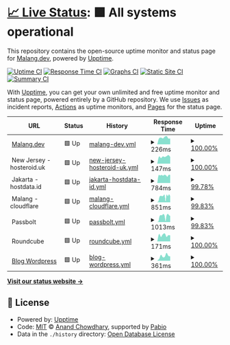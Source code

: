 # [📈 Live Status](https://malang-dev.github.io/upptime): <!--live status--> **🟩 All systems operational**

This repository contains the open-source uptime monitor and status page for [Malang.dev](https://malang.dev), powered by [Upptime](https://github.com/upptime/upptime).

[![Uptime CI](https://github.com/malang-dev/upptime/workflows/Uptime%20CI/badge.svg)](https://github.com/malang-dev/upptime/actions?query=workflow%3A%22Uptime+CI%22)
[![Response Time CI](https://github.com/malang-dev/upptime/workflows/Response%20Time%20CI/badge.svg)](https://github.com/malang-dev/upptime/actions?query=workflow%3A%22Response+Time+CI%22)
[![Graphs CI](https://github.com/malang-dev/upptime/workflows/Graphs%20CI/badge.svg)](https://github.com/malang-dev/upptime/actions?query=workflow%3A%22Graphs+CI%22)
[![Static Site CI](https://github.com/malang-dev/upptime/workflows/Static%20Site%20CI/badge.svg)](https://github.com/malang-dev/upptime/actions?query=workflow%3A%22Static+Site+CI%22)
[![Summary CI](https://github.com/malang-dev/upptime/workflows/Summary%20CI/badge.svg)](https://github.com/malang-dev/upptime/actions?query=workflow%3A%22Summary+CI%22)

With [Upptime](https://upptime.js.org), you can get your own unlimited and free uptime monitor and status page, powered entirely by a GitHub repository. We use [Issues](https://github.com/malang-dev/upptime/issues) as incident reports, [Actions](https://github.com/malang-dev/upptime/actions) as uptime monitors, and [Pages](https://malang-dev.github.io/upptime) for the status page.

<!--start: status pages-->
<!-- This summary is generated by Upptime (https://github.com/upptime/upptime) -->
<!-- Do not edit this manually, your changes will be overwritten -->
<!-- prettier-ignore -->
| URL | Status | History | Response Time | Uptime |
| --- | ------ | ------- | ------------- | ------ |
| <img alt="" src="https://icons.duckduckgo.com/ip3/malang.agency.ico" height="13"> [Malang.dev](https://malang.agency) | 🟩 Up | [malang-dev.yml](https://github.com/malang-dev/upptime/commits/HEAD/history/malang-dev.yml) | <details><summary><img alt="Response time graph" src="./graphs/malang-dev/response-time-week.png" height="20"> 226ms</summary><br><a href="https://status.malang.dev/history/malang-dev"><img alt="Response time 1087" src="https://img.shields.io/endpoint?url=https%3A%2F%2Fraw.githubusercontent.com%2Fmalang-dev%2Fupptime%2FHEAD%2Fapi%2Fmalang-dev%2Fresponse-time.json"></a><br><a href="https://status.malang.dev/history/malang-dev"><img alt="24-hour response time 204" src="https://img.shields.io/endpoint?url=https%3A%2F%2Fraw.githubusercontent.com%2Fmalang-dev%2Fupptime%2FHEAD%2Fapi%2Fmalang-dev%2Fresponse-time-day.json"></a><br><a href="https://status.malang.dev/history/malang-dev"><img alt="7-day response time 226" src="https://img.shields.io/endpoint?url=https%3A%2F%2Fraw.githubusercontent.com%2Fmalang-dev%2Fupptime%2FHEAD%2Fapi%2Fmalang-dev%2Fresponse-time-week.json"></a><br><a href="https://status.malang.dev/history/malang-dev"><img alt="30-day response time 276" src="https://img.shields.io/endpoint?url=https%3A%2F%2Fraw.githubusercontent.com%2Fmalang-dev%2Fupptime%2FHEAD%2Fapi%2Fmalang-dev%2Fresponse-time-month.json"></a><br><a href="https://status.malang.dev/history/malang-dev"><img alt="1-year response time 1087" src="https://img.shields.io/endpoint?url=https%3A%2F%2Fraw.githubusercontent.com%2Fmalang-dev%2Fupptime%2FHEAD%2Fapi%2Fmalang-dev%2Fresponse-time-year.json"></a></details> | <details><summary><a href="https://status.malang.dev/history/malang-dev">100.00%</a></summary><a href="https://status.malang.dev/history/malang-dev"><img alt="All-time uptime 98.78%" src="https://img.shields.io/endpoint?url=https%3A%2F%2Fraw.githubusercontent.com%2Fmalang-dev%2Fupptime%2FHEAD%2Fapi%2Fmalang-dev%2Fuptime.json"></a><br><a href="https://status.malang.dev/history/malang-dev"><img alt="24-hour uptime 100.00%" src="https://img.shields.io/endpoint?url=https%3A%2F%2Fraw.githubusercontent.com%2Fmalang-dev%2Fupptime%2FHEAD%2Fapi%2Fmalang-dev%2Fuptime-day.json"></a><br><a href="https://status.malang.dev/history/malang-dev"><img alt="7-day uptime 100.00%" src="https://img.shields.io/endpoint?url=https%3A%2F%2Fraw.githubusercontent.com%2Fmalang-dev%2Fupptime%2FHEAD%2Fapi%2Fmalang-dev%2Fuptime-week.json"></a><br><a href="https://status.malang.dev/history/malang-dev"><img alt="30-day uptime 100.00%" src="https://img.shields.io/endpoint?url=https%3A%2F%2Fraw.githubusercontent.com%2Fmalang-dev%2Fupptime%2FHEAD%2Fapi%2Fmalang-dev%2Fuptime-month.json"></a><br><a href="https://status.malang.dev/history/malang-dev"><img alt="1-year uptime 98.78%" src="https://img.shields.io/endpoint?url=https%3A%2F%2Fraw.githubusercontent.com%2Fmalang-dev%2Fupptime%2FHEAD%2Fapi%2Fmalang-dev%2Fuptime-year.json"></a></details>
| <img alt="" src="https://icons.duckduckgo.com/ip3/null.ico" height="13"> New Jersey - hosteroid.uk | 🟩 Up | [new-jersey-hosteroid-uk.yml](https://github.com/malang-dev/upptime/commits/HEAD/history/new-jersey-hosteroid-uk.yml) | <details><summary><img alt="Response time graph" src="./graphs/new-jersey-hosteroid-uk/response-time-week.png" height="20"> 147ms</summary><br><a href="https://status.malang.dev/history/new-jersey-hosteroid-uk"><img alt="Response time 208" src="https://img.shields.io/endpoint?url=https%3A%2F%2Fraw.githubusercontent.com%2Fmalang-dev%2Fupptime%2FHEAD%2Fapi%2Fnew-jersey-hosteroid-uk%2Fresponse-time.json"></a><br><a href="https://status.malang.dev/history/new-jersey-hosteroid-uk"><img alt="24-hour response time 157" src="https://img.shields.io/endpoint?url=https%3A%2F%2Fraw.githubusercontent.com%2Fmalang-dev%2Fupptime%2FHEAD%2Fapi%2Fnew-jersey-hosteroid-uk%2Fresponse-time-day.json"></a><br><a href="https://status.malang.dev/history/new-jersey-hosteroid-uk"><img alt="7-day response time 147" src="https://img.shields.io/endpoint?url=https%3A%2F%2Fraw.githubusercontent.com%2Fmalang-dev%2Fupptime%2FHEAD%2Fapi%2Fnew-jersey-hosteroid-uk%2Fresponse-time-week.json"></a><br><a href="https://status.malang.dev/history/new-jersey-hosteroid-uk"><img alt="30-day response time 263" src="https://img.shields.io/endpoint?url=https%3A%2F%2Fraw.githubusercontent.com%2Fmalang-dev%2Fupptime%2FHEAD%2Fapi%2Fnew-jersey-hosteroid-uk%2Fresponse-time-month.json"></a><br><a href="https://status.malang.dev/history/new-jersey-hosteroid-uk"><img alt="1-year response time 208" src="https://img.shields.io/endpoint?url=https%3A%2F%2Fraw.githubusercontent.com%2Fmalang-dev%2Fupptime%2FHEAD%2Fapi%2Fnew-jersey-hosteroid-uk%2Fresponse-time-year.json"></a></details> | <details><summary><a href="https://status.malang.dev/history/new-jersey-hosteroid-uk">100.00%</a></summary><a href="https://status.malang.dev/history/new-jersey-hosteroid-uk"><img alt="All-time uptime 99.77%" src="https://img.shields.io/endpoint?url=https%3A%2F%2Fraw.githubusercontent.com%2Fmalang-dev%2Fupptime%2FHEAD%2Fapi%2Fnew-jersey-hosteroid-uk%2Fuptime.json"></a><br><a href="https://status.malang.dev/history/new-jersey-hosteroid-uk"><img alt="24-hour uptime 100.00%" src="https://img.shields.io/endpoint?url=https%3A%2F%2Fraw.githubusercontent.com%2Fmalang-dev%2Fupptime%2FHEAD%2Fapi%2Fnew-jersey-hosteroid-uk%2Fuptime-day.json"></a><br><a href="https://status.malang.dev/history/new-jersey-hosteroid-uk"><img alt="7-day uptime 100.00%" src="https://img.shields.io/endpoint?url=https%3A%2F%2Fraw.githubusercontent.com%2Fmalang-dev%2Fupptime%2FHEAD%2Fapi%2Fnew-jersey-hosteroid-uk%2Fuptime-week.json"></a><br><a href="https://status.malang.dev/history/new-jersey-hosteroid-uk"><img alt="30-day uptime 99.75%" src="https://img.shields.io/endpoint?url=https%3A%2F%2Fraw.githubusercontent.com%2Fmalang-dev%2Fupptime%2FHEAD%2Fapi%2Fnew-jersey-hosteroid-uk%2Fuptime-month.json"></a><br><a href="https://status.malang.dev/history/new-jersey-hosteroid-uk"><img alt="1-year uptime 99.77%" src="https://img.shields.io/endpoint?url=https%3A%2F%2Fraw.githubusercontent.com%2Fmalang-dev%2Fupptime%2FHEAD%2Fapi%2Fnew-jersey-hosteroid-uk%2Fuptime-year.json"></a></details>
| <img alt="" src="https://icons.duckduckgo.com/ip3/null.ico" height="13"> Jakarta - hostdata.id | 🟩 Up | [jakarta-hostdata-id.yml](https://github.com/malang-dev/upptime/commits/HEAD/history/jakarta-hostdata-id.yml) | <details><summary><img alt="Response time graph" src="./graphs/jakarta-hostdata-id/response-time-week.png" height="20"> 784ms</summary><br><a href="https://status.malang.dev/history/jakarta-hostdata-id"><img alt="Response time 831" src="https://img.shields.io/endpoint?url=https%3A%2F%2Fraw.githubusercontent.com%2Fmalang-dev%2Fupptime%2FHEAD%2Fapi%2Fjakarta-hostdata-id%2Fresponse-time.json"></a><br><a href="https://status.malang.dev/history/jakarta-hostdata-id"><img alt="24-hour response time 728" src="https://img.shields.io/endpoint?url=https%3A%2F%2Fraw.githubusercontent.com%2Fmalang-dev%2Fupptime%2FHEAD%2Fapi%2Fjakarta-hostdata-id%2Fresponse-time-day.json"></a><br><a href="https://status.malang.dev/history/jakarta-hostdata-id"><img alt="7-day response time 784" src="https://img.shields.io/endpoint?url=https%3A%2F%2Fraw.githubusercontent.com%2Fmalang-dev%2Fupptime%2FHEAD%2Fapi%2Fjakarta-hostdata-id%2Fresponse-time-week.json"></a><br><a href="https://status.malang.dev/history/jakarta-hostdata-id"><img alt="30-day response time 760" src="https://img.shields.io/endpoint?url=https%3A%2F%2Fraw.githubusercontent.com%2Fmalang-dev%2Fupptime%2FHEAD%2Fapi%2Fjakarta-hostdata-id%2Fresponse-time-month.json"></a><br><a href="https://status.malang.dev/history/jakarta-hostdata-id"><img alt="1-year response time 831" src="https://img.shields.io/endpoint?url=https%3A%2F%2Fraw.githubusercontent.com%2Fmalang-dev%2Fupptime%2FHEAD%2Fapi%2Fjakarta-hostdata-id%2Fresponse-time-year.json"></a></details> | <details><summary><a href="https://status.malang.dev/history/jakarta-hostdata-id">99.78%</a></summary><a href="https://status.malang.dev/history/jakarta-hostdata-id"><img alt="All-time uptime 98.81%" src="https://img.shields.io/endpoint?url=https%3A%2F%2Fraw.githubusercontent.com%2Fmalang-dev%2Fupptime%2FHEAD%2Fapi%2Fjakarta-hostdata-id%2Fuptime.json"></a><br><a href="https://status.malang.dev/history/jakarta-hostdata-id"><img alt="24-hour uptime 100.00%" src="https://img.shields.io/endpoint?url=https%3A%2F%2Fraw.githubusercontent.com%2Fmalang-dev%2Fupptime%2FHEAD%2Fapi%2Fjakarta-hostdata-id%2Fuptime-day.json"></a><br><a href="https://status.malang.dev/history/jakarta-hostdata-id"><img alt="7-day uptime 99.78%" src="https://img.shields.io/endpoint?url=https%3A%2F%2Fraw.githubusercontent.com%2Fmalang-dev%2Fupptime%2FHEAD%2Fapi%2Fjakarta-hostdata-id%2Fuptime-week.json"></a><br><a href="https://status.malang.dev/history/jakarta-hostdata-id"><img alt="30-day uptime 99.83%" src="https://img.shields.io/endpoint?url=https%3A%2F%2Fraw.githubusercontent.com%2Fmalang-dev%2Fupptime%2FHEAD%2Fapi%2Fjakarta-hostdata-id%2Fuptime-month.json"></a><br><a href="https://status.malang.dev/history/jakarta-hostdata-id"><img alt="1-year uptime 98.81%" src="https://img.shields.io/endpoint?url=https%3A%2F%2Fraw.githubusercontent.com%2Fmalang-dev%2Fupptime%2FHEAD%2Fapi%2Fjakarta-hostdata-id%2Fuptime-year.json"></a></details>
| <img alt="" src="https://icons.duckduckgo.com/ip3/null.ico" height="13"> Malang - cloudflare | 🟩 Up | [malang-cloudflare.yml](https://github.com/malang-dev/upptime/commits/HEAD/history/malang-cloudflare.yml) | <details><summary><img alt="Response time graph" src="./graphs/malang-cloudflare/response-time-week.png" height="20"> 851ms</summary><br><a href="https://status.malang.dev/history/malang-cloudflare"><img alt="Response time 774" src="https://img.shields.io/endpoint?url=https%3A%2F%2Fraw.githubusercontent.com%2Fmalang-dev%2Fupptime%2FHEAD%2Fapi%2Fmalang-cloudflare%2Fresponse-time.json"></a><br><a href="https://status.malang.dev/history/malang-cloudflare"><img alt="24-hour response time 883" src="https://img.shields.io/endpoint?url=https%3A%2F%2Fraw.githubusercontent.com%2Fmalang-dev%2Fupptime%2FHEAD%2Fapi%2Fmalang-cloudflare%2Fresponse-time-day.json"></a><br><a href="https://status.malang.dev/history/malang-cloudflare"><img alt="7-day response time 851" src="https://img.shields.io/endpoint?url=https%3A%2F%2Fraw.githubusercontent.com%2Fmalang-dev%2Fupptime%2FHEAD%2Fapi%2Fmalang-cloudflare%2Fresponse-time-week.json"></a><br><a href="https://status.malang.dev/history/malang-cloudflare"><img alt="30-day response time 779" src="https://img.shields.io/endpoint?url=https%3A%2F%2Fraw.githubusercontent.com%2Fmalang-dev%2Fupptime%2FHEAD%2Fapi%2Fmalang-cloudflare%2Fresponse-time-month.json"></a><br><a href="https://status.malang.dev/history/malang-cloudflare"><img alt="1-year response time 774" src="https://img.shields.io/endpoint?url=https%3A%2F%2Fraw.githubusercontent.com%2Fmalang-dev%2Fupptime%2FHEAD%2Fapi%2Fmalang-cloudflare%2Fresponse-time-year.json"></a></details> | <details><summary><a href="https://status.malang.dev/history/malang-cloudflare">99.83%</a></summary><a href="https://status.malang.dev/history/malang-cloudflare"><img alt="All-time uptime 97.58%" src="https://img.shields.io/endpoint?url=https%3A%2F%2Fraw.githubusercontent.com%2Fmalang-dev%2Fupptime%2FHEAD%2Fapi%2Fmalang-cloudflare%2Fuptime.json"></a><br><a href="https://status.malang.dev/history/malang-cloudflare"><img alt="24-hour uptime 100.00%" src="https://img.shields.io/endpoint?url=https%3A%2F%2Fraw.githubusercontent.com%2Fmalang-dev%2Fupptime%2FHEAD%2Fapi%2Fmalang-cloudflare%2Fuptime-day.json"></a><br><a href="https://status.malang.dev/history/malang-cloudflare"><img alt="7-day uptime 99.83%" src="https://img.shields.io/endpoint?url=https%3A%2F%2Fraw.githubusercontent.com%2Fmalang-dev%2Fupptime%2FHEAD%2Fapi%2Fmalang-cloudflare%2Fuptime-week.json"></a><br><a href="https://status.malang.dev/history/malang-cloudflare"><img alt="30-day uptime 94.17%" src="https://img.shields.io/endpoint?url=https%3A%2F%2Fraw.githubusercontent.com%2Fmalang-dev%2Fupptime%2FHEAD%2Fapi%2Fmalang-cloudflare%2Fuptime-month.json"></a><br><a href="https://status.malang.dev/history/malang-cloudflare"><img alt="1-year uptime 97.58%" src="https://img.shields.io/endpoint?url=https%3A%2F%2Fraw.githubusercontent.com%2Fmalang-dev%2Fupptime%2FHEAD%2Fapi%2Fmalang-cloudflare%2Fuptime-year.json"></a></details>
| <img alt="" src="https://icons.duckduckgo.com/ip3/null.ico" height="13"> Passbolt | 🟩 Up | [passbolt.yml](https://github.com/malang-dev/upptime/commits/HEAD/history/passbolt.yml) | <details><summary><img alt="Response time graph" src="./graphs/passbolt/response-time-week.png" height="20"> 1013ms</summary><br><a href="https://status.malang.dev/history/passbolt"><img alt="Response time 1033" src="https://img.shields.io/endpoint?url=https%3A%2F%2Fraw.githubusercontent.com%2Fmalang-dev%2Fupptime%2FHEAD%2Fapi%2Fpassbolt%2Fresponse-time.json"></a><br><a href="https://status.malang.dev/history/passbolt"><img alt="24-hour response time 1017" src="https://img.shields.io/endpoint?url=https%3A%2F%2Fraw.githubusercontent.com%2Fmalang-dev%2Fupptime%2FHEAD%2Fapi%2Fpassbolt%2Fresponse-time-day.json"></a><br><a href="https://status.malang.dev/history/passbolt"><img alt="7-day response time 1013" src="https://img.shields.io/endpoint?url=https%3A%2F%2Fraw.githubusercontent.com%2Fmalang-dev%2Fupptime%2FHEAD%2Fapi%2Fpassbolt%2Fresponse-time-week.json"></a><br><a href="https://status.malang.dev/history/passbolt"><img alt="30-day response time 1037" src="https://img.shields.io/endpoint?url=https%3A%2F%2Fraw.githubusercontent.com%2Fmalang-dev%2Fupptime%2FHEAD%2Fapi%2Fpassbolt%2Fresponse-time-month.json"></a><br><a href="https://status.malang.dev/history/passbolt"><img alt="1-year response time 1033" src="https://img.shields.io/endpoint?url=https%3A%2F%2Fraw.githubusercontent.com%2Fmalang-dev%2Fupptime%2FHEAD%2Fapi%2Fpassbolt%2Fresponse-time-year.json"></a></details> | <details><summary><a href="https://status.malang.dev/history/passbolt">99.83%</a></summary><a href="https://status.malang.dev/history/passbolt"><img alt="All-time uptime 97.85%" src="https://img.shields.io/endpoint?url=https%3A%2F%2Fraw.githubusercontent.com%2Fmalang-dev%2Fupptime%2FHEAD%2Fapi%2Fpassbolt%2Fuptime.json"></a><br><a href="https://status.malang.dev/history/passbolt"><img alt="24-hour uptime 100.00%" src="https://img.shields.io/endpoint?url=https%3A%2F%2Fraw.githubusercontent.com%2Fmalang-dev%2Fupptime%2FHEAD%2Fapi%2Fpassbolt%2Fuptime-day.json"></a><br><a href="https://status.malang.dev/history/passbolt"><img alt="7-day uptime 99.83%" src="https://img.shields.io/endpoint?url=https%3A%2F%2Fraw.githubusercontent.com%2Fmalang-dev%2Fupptime%2FHEAD%2Fapi%2Fpassbolt%2Fuptime-week.json"></a><br><a href="https://status.malang.dev/history/passbolt"><img alt="30-day uptime 94.17%" src="https://img.shields.io/endpoint?url=https%3A%2F%2Fraw.githubusercontent.com%2Fmalang-dev%2Fupptime%2FHEAD%2Fapi%2Fpassbolt%2Fuptime-month.json"></a><br><a href="https://status.malang.dev/history/passbolt"><img alt="1-year uptime 97.85%" src="https://img.shields.io/endpoint?url=https%3A%2F%2Fraw.githubusercontent.com%2Fmalang-dev%2Fupptime%2FHEAD%2Fapi%2Fpassbolt%2Fuptime-year.json"></a></details>
| <img alt="" src="https://icons.duckduckgo.com/ip3/null.ico" height="13"> Roundcube | 🟩 Up | [roundcube.yml](https://github.com/malang-dev/upptime/commits/HEAD/history/roundcube.yml) | <details><summary><img alt="Response time graph" src="./graphs/roundcube/response-time-week.png" height="20"> 171ms</summary><br><a href="https://status.malang.dev/history/roundcube"><img alt="Response time 239" src="https://img.shields.io/endpoint?url=https%3A%2F%2Fraw.githubusercontent.com%2Fmalang-dev%2Fupptime%2FHEAD%2Fapi%2Froundcube%2Fresponse-time.json"></a><br><a href="https://status.malang.dev/history/roundcube"><img alt="24-hour response time 162" src="https://img.shields.io/endpoint?url=https%3A%2F%2Fraw.githubusercontent.com%2Fmalang-dev%2Fupptime%2FHEAD%2Fapi%2Froundcube%2Fresponse-time-day.json"></a><br><a href="https://status.malang.dev/history/roundcube"><img alt="7-day response time 171" src="https://img.shields.io/endpoint?url=https%3A%2F%2Fraw.githubusercontent.com%2Fmalang-dev%2Fupptime%2FHEAD%2Fapi%2Froundcube%2Fresponse-time-week.json"></a><br><a href="https://status.malang.dev/history/roundcube"><img alt="30-day response time 218" src="https://img.shields.io/endpoint?url=https%3A%2F%2Fraw.githubusercontent.com%2Fmalang-dev%2Fupptime%2FHEAD%2Fapi%2Froundcube%2Fresponse-time-month.json"></a><br><a href="https://status.malang.dev/history/roundcube"><img alt="1-year response time 239" src="https://img.shields.io/endpoint?url=https%3A%2F%2Fraw.githubusercontent.com%2Fmalang-dev%2Fupptime%2FHEAD%2Fapi%2Froundcube%2Fresponse-time-year.json"></a></details> | <details><summary><a href="https://status.malang.dev/history/roundcube">100.00%</a></summary><a href="https://status.malang.dev/history/roundcube"><img alt="All-time uptime 99.78%" src="https://img.shields.io/endpoint?url=https%3A%2F%2Fraw.githubusercontent.com%2Fmalang-dev%2Fupptime%2FHEAD%2Fapi%2Froundcube%2Fuptime.json"></a><br><a href="https://status.malang.dev/history/roundcube"><img alt="24-hour uptime 100.00%" src="https://img.shields.io/endpoint?url=https%3A%2F%2Fraw.githubusercontent.com%2Fmalang-dev%2Fupptime%2FHEAD%2Fapi%2Froundcube%2Fuptime-day.json"></a><br><a href="https://status.malang.dev/history/roundcube"><img alt="7-day uptime 100.00%" src="https://img.shields.io/endpoint?url=https%3A%2F%2Fraw.githubusercontent.com%2Fmalang-dev%2Fupptime%2FHEAD%2Fapi%2Froundcube%2Fuptime-week.json"></a><br><a href="https://status.malang.dev/history/roundcube"><img alt="30-day uptime 99.82%" src="https://img.shields.io/endpoint?url=https%3A%2F%2Fraw.githubusercontent.com%2Fmalang-dev%2Fupptime%2FHEAD%2Fapi%2Froundcube%2Fuptime-month.json"></a><br><a href="https://status.malang.dev/history/roundcube"><img alt="1-year uptime 99.78%" src="https://img.shields.io/endpoint?url=https%3A%2F%2Fraw.githubusercontent.com%2Fmalang-dev%2Fupptime%2FHEAD%2Fapi%2Froundcube%2Fuptime-year.json"></a></details>
| <img alt="" src="https://icons.duckduckgo.com/ip3/blog.malang.agency.ico" height="13"> [Blog Wordpress](https://blog.malang.agency) | 🟩 Up | [blog-wordpress.yml](https://github.com/malang-dev/upptime/commits/HEAD/history/blog-wordpress.yml) | <details><summary><img alt="Response time graph" src="./graphs/blog-wordpress/response-time-week.png" height="20"> 361ms</summary><br><a href="https://status.malang.dev/history/blog-wordpress"><img alt="Response time 1263" src="https://img.shields.io/endpoint?url=https%3A%2F%2Fraw.githubusercontent.com%2Fmalang-dev%2Fupptime%2FHEAD%2Fapi%2Fblog-wordpress%2Fresponse-time.json"></a><br><a href="https://status.malang.dev/history/blog-wordpress"><img alt="24-hour response time 123" src="https://img.shields.io/endpoint?url=https%3A%2F%2Fraw.githubusercontent.com%2Fmalang-dev%2Fupptime%2FHEAD%2Fapi%2Fblog-wordpress%2Fresponse-time-day.json"></a><br><a href="https://status.malang.dev/history/blog-wordpress"><img alt="7-day response time 361" src="https://img.shields.io/endpoint?url=https%3A%2F%2Fraw.githubusercontent.com%2Fmalang-dev%2Fupptime%2FHEAD%2Fapi%2Fblog-wordpress%2Fresponse-time-week.json"></a><br><a href="https://status.malang.dev/history/blog-wordpress"><img alt="30-day response time 266" src="https://img.shields.io/endpoint?url=https%3A%2F%2Fraw.githubusercontent.com%2Fmalang-dev%2Fupptime%2FHEAD%2Fapi%2Fblog-wordpress%2Fresponse-time-month.json"></a><br><a href="https://status.malang.dev/history/blog-wordpress"><img alt="1-year response time 1263" src="https://img.shields.io/endpoint?url=https%3A%2F%2Fraw.githubusercontent.com%2Fmalang-dev%2Fupptime%2FHEAD%2Fapi%2Fblog-wordpress%2Fresponse-time-year.json"></a></details> | <details><summary><a href="https://status.malang.dev/history/blog-wordpress">100.00%</a></summary><a href="https://status.malang.dev/history/blog-wordpress"><img alt="All-time uptime 98.74%" src="https://img.shields.io/endpoint?url=https%3A%2F%2Fraw.githubusercontent.com%2Fmalang-dev%2Fupptime%2FHEAD%2Fapi%2Fblog-wordpress%2Fuptime.json"></a><br><a href="https://status.malang.dev/history/blog-wordpress"><img alt="24-hour uptime 100.00%" src="https://img.shields.io/endpoint?url=https%3A%2F%2Fraw.githubusercontent.com%2Fmalang-dev%2Fupptime%2FHEAD%2Fapi%2Fblog-wordpress%2Fuptime-day.json"></a><br><a href="https://status.malang.dev/history/blog-wordpress"><img alt="7-day uptime 100.00%" src="https://img.shields.io/endpoint?url=https%3A%2F%2Fraw.githubusercontent.com%2Fmalang-dev%2Fupptime%2FHEAD%2Fapi%2Fblog-wordpress%2Fuptime-week.json"></a><br><a href="https://status.malang.dev/history/blog-wordpress"><img alt="30-day uptime 100.00%" src="https://img.shields.io/endpoint?url=https%3A%2F%2Fraw.githubusercontent.com%2Fmalang-dev%2Fupptime%2FHEAD%2Fapi%2Fblog-wordpress%2Fuptime-month.json"></a><br><a href="https://status.malang.dev/history/blog-wordpress"><img alt="1-year uptime 98.74%" src="https://img.shields.io/endpoint?url=https%3A%2F%2Fraw.githubusercontent.com%2Fmalang-dev%2Fupptime%2FHEAD%2Fapi%2Fblog-wordpress%2Fuptime-year.json"></a></details>

<!--end: status pages-->

[**Visit our status website →**](https://malang-dev.github.io/upptime)

## 📄 License

- Powered by: [Upptime](https://github.com/upptime/upptime)
- Code: [MIT](./LICENSE) © [Anand Chowdhary](https://anandchowdhary.com), supported by [Pabio](https://pabio.com)
- Data in the `./history` directory: [Open Database License](https://opendatacommons.org/licenses/odbl/1-0/)
